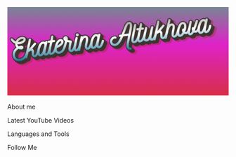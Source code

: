 ![Headeer](https://github.com/Sirena221/sirena221/blob/main/assets/image%20name.png)

About me

Latest YouTube Videos

Languages and Tools

Follow Me